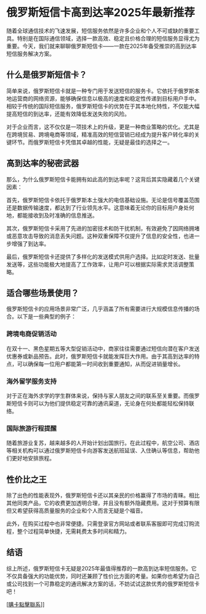 # 俄罗斯短信卡高到达率2025年最新推荐

随着全球通信技术的飞速发展，短信服务依然是许多企业和个人不可或缺的重要工具。特别是在国际通信领域，选择一款高效、稳定且价格合理的短信服务显得尤为重要。今天，我们就来聊聊俄罗斯短信卡——一款在2025年备受推崇的高到达率短信服务解决方案。

## 什么是俄罗斯短信卡？

简单来说，俄罗斯短信卡就是一种专门用于发送短信的服务卡。它依托于俄罗斯本地运营商的网络资源，能够确保信息以极高的速度和稳定性传递到目标用户手中。相较于传统的国际短信服务，俄罗斯短信卡的优势在于其本地化特性，不仅能大幅提高短信的到达率，还能有效降低发送失败的风险。

对于企业而言，这不仅仅是一项技术上的升级，更是一种商业策略的优化。尤其是在跨境贸易、跨境电商等领域，精准高效的短信营销已经成为提升客户转化率的关键环节。而俄罗斯短信卡凭借其卓越的性能，无疑是最佳的选择之一。

## 高到达率的秘密武器

那么，为什么俄罗斯短信卡能拥有如此高的到达率呢？这背后其实隐藏着几个关键因素：

首先，俄罗斯短信卡依托于俄罗斯本土强大的电信基础设施。无论是信号覆盖范围还是数据传输速度，都达到了行业领先水平。这意味着无论你的目标用户身处何地，都能接收到及时准确的信息推送。

其次，俄罗斯短信卡采用了先进的加密技术和防干扰机制，有效避免了因网络拥堵或恶意攻击导致的消息丢失问题。这种双重保障不仅提升了信息的安全性，也进一步增强了到达率。

最后，俄罗斯短信卡还提供了多样化的发送模式供用户选择。比如定时发送、批量发送等，这些功能极大地提高了工作效率，让用户可以根据实际需求灵活调整策略。

## 适合哪些场景使用？

俄罗斯短信卡的应用场景非常广泛，几乎涵盖了所有需要进行大规模信息传播的场合。以下是一些典型的例子：

### 跨境电商促销活动

在双十一、黑色星期五等大型促销活动中，商家往往需要通过短信向潜在客户发送优惠券或新品预告。此时，俄罗斯短信卡就能发挥巨大作用。由于其高到达率的特点，可以确保每一位用户都能第一时间收到重要通知，从而促进销量增长。

### 海外留学服务支持

对于正在海外求学的学生群体来说，保持与家人朋友之间的联系至关重要。而俄罗斯短信卡则可以为他们提供稳定可靠的通讯渠道，无论身在何处都能轻松保持联络。

### 国际旅游行程提醒

随着旅游业复苏，越来越多的人开始计划出国旅行。在此过程中，航空公司、酒店等相关机构可以通过俄罗斯短信卡向游客发送航班延误、入住确认等信息，帮助他们更好地安排旅程。

## 性价比之王

除了出色的性能表现外，俄罗斯短信卡还以其亲民的价格赢得了市场的青睐。相比其他同类产品，它的收费更加透明合理，并且没有额外隐藏费用。这对于预算有限但又希望获得高质量服务的企业和个人而言无疑是个福音。

此外，在购买过程中也非常便捷。只需登录官方网站或者联系客服即可完成订购流程，整个过程简单快捷，无需耗费太多时间和精力。

## 结语

综上所述，俄罗斯短信卡无疑是2025年最值得推荐的一款高到达率短信服务。它不仅具备强大的功能优势，同时还兼顾了性价比方面的考量。如果你也希望为自己或公司找到一个可靠稳定的通讯解决方案的话，不妨试试这款优秀的俄罗斯短信卡吧！

[[購卡點擊聯系](https://t.me/s/SXDXQF)]]